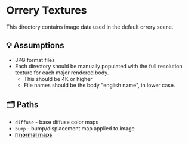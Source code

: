 # Orrery Textures

This directory contains image data used in the default orrery scene.

## 💡 Assumptions

- JPG format files
- Each directory should be manually populated with the full resolution texture for each major rendered body.
  - This should be 4K or higher
  - File names should be the body "english name", in lower case.

## 🗂 Paths

- `diffuse` - base diffuse color maps
- `bump` - bump/displacement map applied to image
- **`🔗` [normal maps](https://en.wikipedia.org/wiki/Normal_mapping)**
